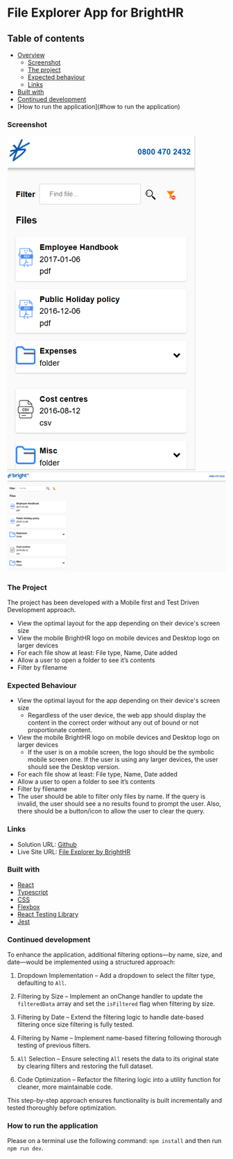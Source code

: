 # File Explorer App for BrightHR

## Table of contents

- [Overview](#overview)
  - [Screenshot](#screenshot)
  - [The project](#the-project)
  - [Expected behaviour](#expected-behaviour)
  - [Links](#links)
- [Built with](#built-with)
- [Continued development](#continued-development)
- [How to run the application](#how to run the application)

### Screenshot

![Mobile design preview for the File Explorer app](./public/assets/mobile-preview.PNG)
![Desktop design preview for the File Explorer app](./public/assets/desktop-preview.PNG)

### The Project

The project has been developed with a Mobile first and Test Driven Development approach.

- View the optimal layout for the app depending on their device's screen size
- View the mobile BrightHR logo on mobile devices and Desktop logo on larger devices
- For each file show at least: File type, Name, Date added
- Allow a user to open a folder to see it’s contents
- Filter by filename

### Expected Behaviour

- View the optimal layout for the app depending on their device's screen size
  - Regardless of the user device, the web app should display the content in the correct order without any out of bound or
    not proportionate content.
- View the mobile BrightHR logo on mobile devices and Desktop logo on larger devices
  - If the user is on a mobile screen, the logo should be the symbolic mobile screen one. If the user is using any larger devices, the user should see the Desktop version.
- For each file show at least: File type, Name, Date added
- Allow a user to open a folder to see it’s contents
- Filter by filename
- The user should be able to filter only files by name. If the query is invalid, the user should see a no results found to prompt the user. Also, there should be a button/icon to allow the user to clear the query.

### Links

- Solution URL: [Github](https://github.com/bilanoo/files-explorer-brhr)
- Live Site URL: [File Explorer by BrightHR](https://file-explorer-by-brighthr-bk.netlify.app/)

### Built with

- [React](https://react.dev/)
- [Typescript](https://www.typescriptlang.org/docs/)
- [CSS](https://developer.mozilla.org/en-US/docs/Web/CSS)
- [Flexbox](https://developer.mozilla.org/en-US/docs/Web/CSS/CSS_flexible_box_layout/Basic_concepts_of_flexbox)
- [React Testing Library](https://testing-library.com/docs/react-testing-library/intro/)
- [Jest](https://jestjs.io/docs/getting-started)

### Continued development

To enhance the application, additional filtering options—by name, size, and date—would be implemented using a structured approach:

1. Dropdown Implementation – Add a dropdown to select the filter type, defaulting to `All`.

2. Filtering by Size – Implement an onChange handler to update the `filteredData` array and set the `isFiltered` flag when filtering by size.

3. Filtering by Date – Extend the filtering logic to handle date-based filtering once size filtering is fully tested.

4. Filtering by Name – Implement name-based filtering following thorough testing of previous filters.

5. `All` Selection – Ensure selecting `All` resets the data to its original state by clearing filters and restoring the full dataset.

6. Code Optimization – Refactor the filtering logic into a utility function for cleaner, more maintainable code.

This step-by-step approach ensures functionality is built incrementally and tested thoroughly before optimization.

### How to run the application

Please on a terminal use the following command: `npm install` and then run `npm run dev`.
